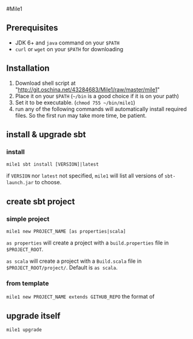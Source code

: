 #Mile1

## Prerequisites
* JDK 6+ and `java` command on your `$PATH`
* `curl` or `wget` on your `$PATH` for downloading

## Installation
1. Download shell script at "http://git.oschina.net/43284683/Mile1/raw/master/mile1"
2. Place it on your `$PATH` (`~/bin` is a good choice if it is on your path)
3. Set it to be executable. (`chmod 755 ~/bin/mile1`)
4. run any of the following commands will automatically install required files. So the first run may take more time, be patient.

## install & upgrade sbt
### install
`mile1 sbt install [VERSION]|latest`

if `VERSION` nor `latest` not specified, `mile1` will list all versions of `sbt-launch.jar` to choose.

## create sbt project
### simple project
`mile1 new PROJECT_NAME [as properties|scala]`

`as properties` will create a project with a `build.properties` file in `$PROJECT_ROOT`.

`as scala` will create a project with a `Build.scala` file in `$PROJECT_ROOT/project/`.
Default is `as scala`.

### from template
`mile1 new PROJECT_NAME extends GITHUB_REPO`
the format of

## upgrade itself
`mile1 upgrade`